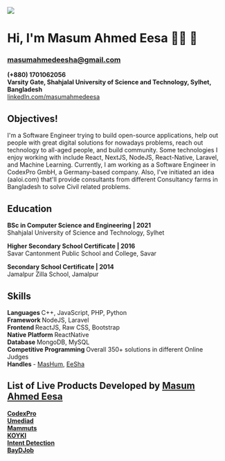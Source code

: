 <img src="https://github.com/masumahmedeesha/masumahmedeesha/blob/master/masum.jpeg" /> <br>

# Hi, I'm Masum Ahmed Eesa 👋🏾 🙂 <br>
###  masumahmedeesha@gmail.com <br>
<b> (+880) 1701062056 </b> <br>
<b> Varsity Gate, Shahjalal University of Science and Technology, Sylhet, Bangladesh </b> <br>
[linkedIn.com/masumahmedeesa](https://linkedin.com/in/masumahmedeesa)

## Objectives!
I'm a Software Engineer trying to build open-source applications, help out people with great digital solutions for nowadays problems, reach out technology to all-aged people, and build community. Some technologies I enjoy working with include React, NextJS, NodeJS, React-Native, Laravel, and Machine Learning. Currently, I am working as a Software Engineer in CodexPro GmbH, a Germany-based company. Also, I've initiated an idea (aaloi.com) that'll provide consultants from different Consultancy farms in Bangladesh to solve Civil related problems.

## Education
  <b> BSc in Computer Science and Engineering | 2021 </b> <br>
  Shahjalal University of Science and Technology, Sylhet <br>
  
  <b> Higher Secondary School Certificate | 2016 </b> <br>
  Savar Cantonment Public School and College, Savar <br>
  
  <b> Secondary School Certificate | 2014 </b> <br>
  Jamalpur Zilla School, Jamalpur <br>
  
## Skills
<b> Languages </b> C++, JavaScript, PHP, Python <br>
<b> Framework </b> NodeJS, Laravel <br>
<b> Frontend </b>  ReactJS, Raw CSS, Bootstrap <br>
<b> Native Platform </b>  ReactNative <br>
<b> Database </b>  MongoDB, MySQL <br>
<b> Competitive Programming </b> Overall 350+ solutions in different Online Judges <br>
<b> Handles </b> - [MasHum](https://vjudge.net/user/MasHum), [EeSha](https://vjudge.net/user/EeSha)

## List of Live Products Developed by [Masum Ahmed Eesa](https://github.com/masumahmedeesa)
[<b> CodexPro </b>](https://codexpro.eu) <br>
[<b> Umediad </b>](https://umediad.com) <br>
[<b> Mammuts </b>](https://play.google.com/store/apps/details?id=com.mammuts) <br>
[<b> KOYKI </b>](https://apps.apple.com/us/app/koyki/id1519676644) <br>
[<b> Intent Detection </b>](https://masumahmedeesha.github.io/intent-detection/) <br>
[<b> BayDJob </b>](https://apps.apple.com/il/app/baydjob/id1511388697)
